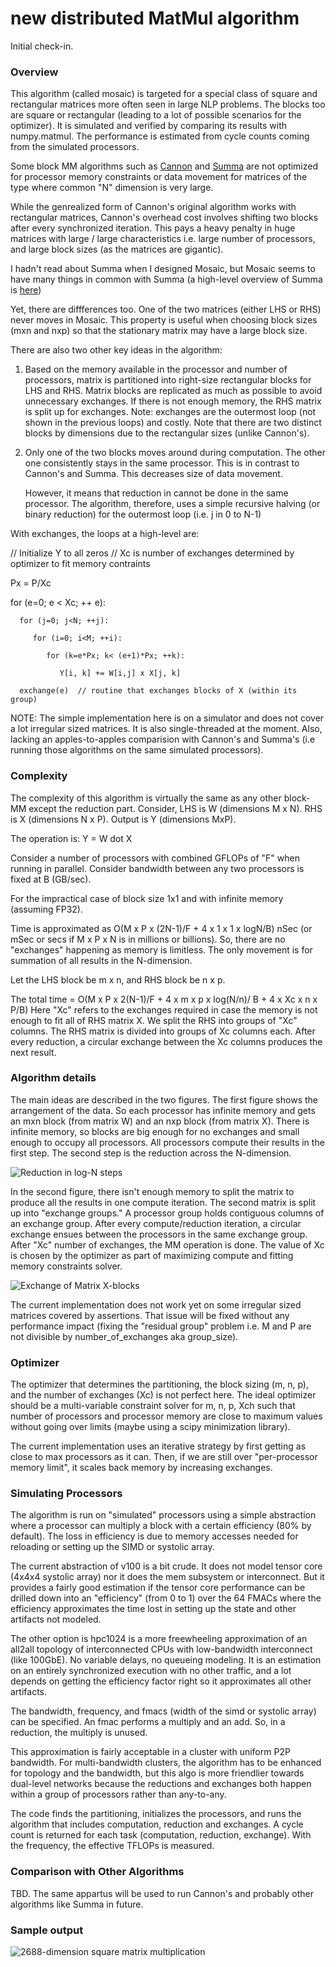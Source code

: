 
# new distributed MatMul algorithm

Initial check-in.

###  Overview

This algorithm (called mosaic) is targeted for a special class of square and rectangular matrices more often seen in large NLP problems. The blocks too are square or rectangular (leading to a lot of possible scenarios for the optimizer). It is simulated and verified by comparing its results with numpy.matmul. The performance is estimated from cycle counts coming from the simulated processors.

Some block MM algorithms such as [Cannon](https://iq.opengenus.org/cannon-algorithm-distributed-matrix-multiplication/) and [Summa](http://www.netlib.org/lapack/lawnspdf/lawn96.pdf) are not optimized for processor memory constraints or data movement for matrices of the type where common "N" dimension is very large.

While the genrealized form of Cannon's original algorithm works with rectangular matrices, Cannon's overhead cost involves shifting two blocks after every synchronized iteration. This pays a heavy penalty in huge matrices with large / large characteristics i.e. large number of processors, and large block sizes (as the matrices are gigantic).

I hadn't read about Summa when I designed Mosaic, but Mosaic seems to have many things in common with Summa (a high-level overview of Summa is [here](http://cseweb.ucsd.edu/classes/fa12/cse260-b/Lectures/Lec13.pdf)) 

Yet, there are diffferences too. One of the two matrices (either LHS or RHS) never moves in Mosaic. This property is useful when choosing block sizes (mxn and nxp) so that the stationary matrix may have a large block size. 

There are also two other key ideas in the algorithm:

1. Based on the memory available in the processor and number of processors, matrix is partitioned into right-size rectangular blocks for LHS and RHS. 
   Matrix blocks are replicated as much as possible to avoid unnecessary exchanges. If there is not enough memory, the RHS matrix is split up for exchanges.
   Note: exchanges are the outermost loop (not shown in the previous loops) and costly. Note that there are two distinct blocks by dimensions due to the rectangular sizes (unlike Cannon's). 
   
2. Only one of the two blocks moves around during computation. The other one consistently stays in the same processor. This is in contrast to Cannon's and Summa. This decreases size of data movement.

   However, it means that reduction in cannot be done in the same processor. 
   The algorithm, therefore, uses a simple recursive halving (or binary reduction) for the outermost loop (i.e. j in 0 to N-1)
   
With exchanges, the loops at a high-level are:

// Initialize Y to all zeros
// Xc is number of exchanges determined by optimizer to fit memory contraints

   Px = P/Xc
   
   for (e=0; e < Xc; ++ e):
   
      for (j=0; j<N; ++j):
      
         for (i=0; i<M; ++i): 
         
            for (k=e*Px; k< (e+1)*Px; ++k): 
            
               Y[i, k] += W[i,j] x X[j, k]
               
      exchange(e)  // routine that exchanges blocks of X (within its group)
            
NOTE: The simple implementation here is on a simulator and does not cover a lot irregular sized matrices. It is also single-threaded at the moment. Also, lacking an apples-to-apples comparision with Cannon's and Summa's (i.e running those algorithms on the same simulated processors).

### Complexity

The  complexity of this algorithm is virtually the same as any other block-MM except the reduction part. Consider, LHS is W (dimensions M x N). RHS is X (dimensions N x P). 
Output is Y (dimensions MxP).

The operation is: Y = W dot X  

Consider a number of processors with combined GFLOPs of "F" when running in parallel.
Consider bandwidth between any two processors is fixed at B (GB/sec).

For the impractical case of block size 1x1 and with infinite memory (assuming FP32).

Time is approximated as O(M x P x (2N-1)/F + 4 x 1 x 1 x logN/B) nSec (or mSec or secs if M x P x N is in millions or billions).
So, there are no "exchanges" happening as memory is limitless. The only movement is for summation of all results in the N-dimension.

Let the LHS block be m x n, and RHS block be n x p.

The total time = O(M x P x 2(N-1)/F  + 4 x m x p x log(N/n)/ B + 4 x Xc x n x P/B)
Here "Xc" refers to the exchanges required in case the memory is not enough to fit all of RHS matrix X. We split the RHS into groups of "Xc" columns. 
The RHS matrix is divided into groups of Xc columns each. After every reduction, a circular exchange between the Xc columns produces the next result. 

### Algorithm details

The main ideas are described in the two figures. The first figure shows the arrangement of the data. 
So each processor has infinite memory and gets an mxn block (from matrix W) and an nxp block (from matrix X). 
There is infinite memory, so blocks are big enough for no exchanges and small enough to occupy all processors.
All processors compute their results in the first step. The second step is the reduction across the N-dimension.

![Reduction in log-N steps](https://github.com/bpudiped/MosaicMM/blob/master/mosiacMM2.png)

In the second figure, there isn't enough memory to split the matrix to produce all the results in one compute iteration.
The second matrix is split up into "exchange groups." A processor group holds contiguous columns of an exchange group. 
After every compute/reduction iteration, a circular exchange ensues between the processors in the same exchange group.
After "Xc" number of exchanges, the MM operation is done. The value of Xc is chosen by the optimizer as part of maximizing
compute and fitting memory constraints solver. 

![Exchange of Matrix X-blocks](https://github.com/bpudiped/MosaicMM/blob/master/mosiacMM.png)

The current implementation does not work yet on some irregular sized matrices covered by assertions. That issue will be fixed without
any performance impact (fixing the "residual group" problem i.e. M and P are not divisible by number_of_exchanges aka group_size).

### Optimizer

The optimizer that determines the partitioning, the block sizing (m, n, p), and the number of exchanges (Xc) is not perfect here. 
The ideal optimizer should be a multi-variable constraint solver for m, n, p, Xch such that number of processors and processor memory
are close to maximum values without going over limits (maybe using a scipy minimization library).

The current implementation uses an iterative strategy by first getting as close to max processors as it can. 
Then, if we are still over "per-processor memory limit", it scales back memory by increasing exchanges. 

### Simulating Processors

The algorithm is run on "simulated" processors using a simple abstraction where a processor can multiply a block with a certain efficiency (80% by default).
The loss in efficiency is due to memory accesses needed for reloading or setting up the SIMD or systolic array. 

The current abstraction of v100 is a bit crude. It does not model tensor core (4x4x4 systolic array) nor it does the mem subsystem or interconnect. 
But it provides a fairly good estimation if the tensor core performance can be drilled down into an "efficiency" (from 0 to 1) over the 64 FMACs
where the efficiency approximates the time lost in setting up the state and other artifacts not modeled.

The other option is hpc1024 is a more freewheeling approximation of an all2all topology of interconnected CPUs with low-bandwidth interconnect (like 100GbE). 
No variable delays, no queueing modeling. It is an estimation on an entirely synchronized execution with no other traffic, and a lot depends on getting the
efficiency factor right so it approximates all other artifacts.

The bandwidth, frequency, and fmacs (width of the simd or systolic array) can be specified. An fmac performs a multiply and an add. So, in a reduction, 
the multiply is unused.

This approximation is fairly acceptable in a cluster with uniform P2P bandwidth. For multi-bandwidth clusters, the algorithm has to be enhanced for topology and the bandwidth, but this algo is more friendlier towards dual-level networks because the reductions and exchanges both happen within a group of processors rather than any-to-any.

The code finds the partitioning, initializes the processors, and runs the algorithm that includes computation, reduction and exchanges.
A cycle count is returned for each task (computation, reduction, exchange). With the frequency, the effective TFLOPs is measured.

### Comparison with Other Algorithms

TBD. The same appartus will be used to run Cannon's and probably other algorithms like Summa in future.

### Sample output

![2688-dimension square matrix multiplication](https://github.com/bpudiped/MosaicMM/blob/master/mosaicLog2.PNG)






